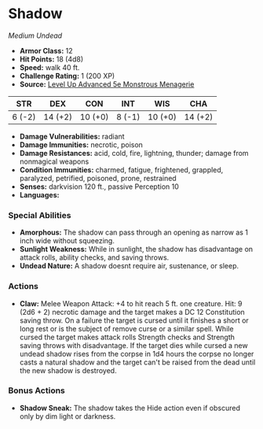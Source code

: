 # Shadow

*Medium* *Undead*

- **Armor Class:** 12
- **Hit Points:** 18 (4d8)
- **Speed:** walk 40 ft.
- **Challenge Rating:** 1 (200 XP)
- **Source:** [Level Up Advanced 5e Monstrous Menagerie](https://www.levelup5e.com)

| STR | DEX | CON | INT | WIS | CHA |
| --- | --- | --- | --- | --- | --- |
| 6 (-2) | 14 (+2) | 10 (+0) | 8 (-1) | 10 (+0) | 14 (+2) |

- **Damage Vulnerabilities:** radiant
- **Damage Immunities:** necrotic, poison
- **Damage Resistances:** acid, cold, fire, lightning, thunder; damage from nonmagical weapons
- **Condition Immunities:** charmed, fatigue, frightened, grappled, paralyzed, petrified, poisoned, prone, restrained
- **Senses:** darkvision 120 ft., passive Perception 10
- **Languages:** 
### Special Abilities
- **Amorphous:** The shadow can pass through an opening as narrow as 1 inch wide without squeezing.
- **Sunlight Weakness:** While in sunlight, the shadow has disadvantage on attack rolls, ability checks, and saving throws.
- **Undead Nature:** A shadow doesnt require air, sustenance, or sleep.
### Actions
- **Claw:** Melee Weapon Attack: +4 to hit  reach 5 ft.  one creature. Hit: 9 (2d6 + 2) necrotic damage  and the target makes a DC 12 Constitution saving throw. On a failure  the target is cursed until it finishes a short or long rest or is the subject of remove curse or a similar spell. While cursed  the target makes attack rolls  Strength checks  and Strength saving throws with disadvantage. If the target dies while cursed  a new undead shadow rises from the corpse in 1d4 hours  the corpse no longer casts a natural shadow  and the target can't be raised from the dead until the new shadow is destroyed.
### Bonus Actions
- **Shadow Sneak:** The shadow takes the Hide action even if obscured only by dim light or darkness.
